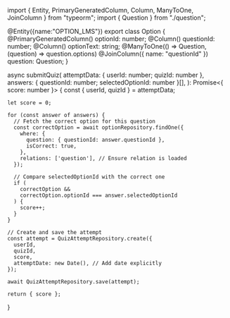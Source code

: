 import { Entity, PrimaryGeneratedColumn, Column, ManyToOne, JoinColumn } from "typeorm";
import { Question } from "./question";

@Entity({name:"OPTION_LMS"})
export class Option {
@PrimaryGeneratedColumn()
optionId: number;
@Column()
questionId: number;
@Column()
optionText: string;
@ManyToOne(() => Question, (question) => question.options)
@JoinColumn({ name: "questionId" })
question: Question;
}


async submitQuiz(
    attemptData: { userId: number; quizId: number },
    answers: { questionId: number; selectedOptionId: number }[],
  ): Promise<{ score: number }> {
    const { userId, quizId } = attemptData;

    let score = 0;

    for (const answer of answers) {
      // Fetch the correct option for this question
      const correctOption = await optionRepository.findOne({
        where: {
          question: { questionId: answer.questionId },
          isCorrect: true,
        },
        relations: ['question'], // Ensure relation is loaded
      });

      // Compare selectedOptionId with the correct one
      if (
        correctOption &&
        correctOption.optionId === answer.selectedOptionId
      ) {
        score++;
      }
    }

    // Create and save the attempt
    const attempt = QuizAttemptRepository.create({
      userId,
      quizId,
      score,
      attemptDate: new Date(), // Add date explicitly
    });

    await QuizAttemptRepository.save(attempt);

    return { score };
  }
